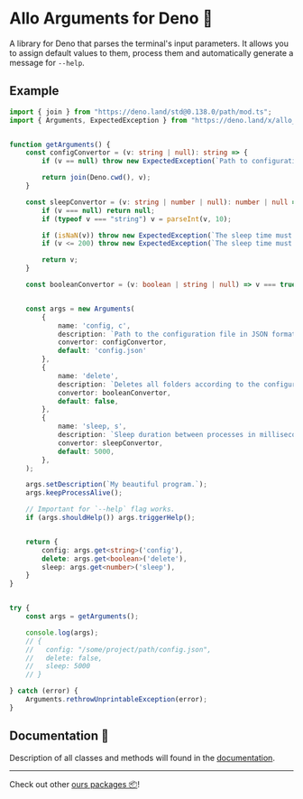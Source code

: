 # **Allo Arguments** for Deno 🦕

A library for Deno that parses the terminal's input parameters.
It allows you to assign default values to them, process them and automatically generate a message for `--help`.


## Example

```ts
import { join } from "https://deno.land/std@0.138.0/path/mod.ts";
import { Arguments, ExpectedException } from "https://deno.land/x/allo_arguments/mod.ts";


function getArguments() {
    const configConvertor = (v: string | null): string => {
        if (v == null) throw new ExpectedException(`Path to configuration file is not set. You can set it using "--config=<path>"`)

        return join(Deno.cwd(), v);
    }

    const sleepConvertor = (v: string | number | null): number | null => {
        if (v === null) return null;
        if (typeof v === "string") v = parseInt(v, 10);

        if (isNaN(v)) throw new ExpectedException(`The sleep time must be a valid number. "--sleep=<number>"`)
        if (v <= 200) throw new ExpectedException(`The sleep time must not be less than 200 ms. "--sleep=<number>"`)

        return v;
    }

    const booleanConvertor = (v: boolean | string | null) => v === true || v === 'true';


    const args = new Arguments(
        {
            name: 'config, c',
            description: `Path to the configuration file in JSON format.`,
            convertor: configConvertor,
            default: 'config.json'
        },
        {
            name: 'delete',
            description: `Deletes all folders according to the configuration file.`,
            convertor: booleanConvertor,
            default: false,
        },
        {
            name: 'sleep, s',
            description: `Sleep duration between processes in milliseconds.`,
            convertor: sleepConvertor,
            default: 5000,
        },
    );

    args.setDescription(`My beautiful program.`);
    args.keepProcessAlive();

    // Important for `--help` flag works.
    if (args.shouldHelp()) args.triggerHelp();


    return {
        config: args.get<string>('config'),
        delete: args.get<boolean>('delete'),
        sleep: args.get<number>('sleep'),
    }
}


try {
    const args = getArguments();

    console.log(args);
    // {
    //   config: "/some/project/path/config.json",
    //   delete: false,
    //   sleep: 5000
    // }

} catch (error) {
    Arguments.rethrowUnprintableException(error);
}
```

## Documentation 📖

Description of all classes and methods will found in the [documentation](https://doc.deno.land/https://deno.land/x/allo_arguments/mod.ts).

---

Check out other [ours packages 📦](https://deno.land/x?query=allo_)!